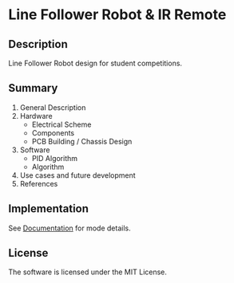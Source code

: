 # Line Follower Robot & IR Remote

## Description
Line Follower Robot design for student competitions.

## Summary
1. General Description
1. Hardware
	* Electrical Scheme
	* Components
	* PCB Building / Chassis Design
1. Software
	* PID Algorithm 
	* Algorithm
1. Use cases and future development
1. References

## Implementation
See [Documentation](documentation.pdf) for mode details.

## License
The software is licensed under the MIT License.
